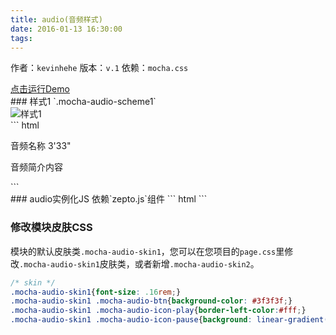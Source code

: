 ```yaml
---
title: audio(音频样式)
date: 2016-01-13 16:30:00
tags:
---
```

作者：`kevinhehe`
版本：`v.1`
依赖：`mocha.css`
<div class="demo-qrcode"><a id="QRcode" href="http://tgideas.github.io/mocha/demo/audio/demo.html" target="_blank">点击运行Demo</a></div>
### 样式1 `.mocha-audio-scheme1`
<div class="demo-preview"><div class="box-w320"><img src="http://ossweb-img.qq.com/images/js/mocha/images/demo/audio.png" alt="样式1"></div>
``` html
<div class="mocha-audio mocha-audio-scheme1 mocha-audio-skin1">
    <a id="mochaAudioPlay" class="mocha-audio-btn" href="javascript:;"><span class="mocha-audio-icon-play"></span></a>
    <a id="mochaAudioPause" class="mocha-audio-btn" href="javascript:;" style="display:none;"><span class="mocha-audio-icon-pause"></span></a>
    <div class="mocha-audio-info">
        <p>音频名称 3'33"</p>
        <p>音频简介内容</p>
    </div>
</div>
```
</div>
### audio实例化JS
依赖`zepto.js`组件
``` html
<script src="http://game.gtimg.cn/images/js/zepto/zepto.min.js"></script>
<script>
    (function mochaAudioFunc(){
        $("#mochaAudioPlay").bind("tap",function(){
            $(this).css("display","none");
            $("#mochaAudioPause").css("display","inline-block");
        })
        $("#mochaAudioPause").bind("tap",function(){
            $(this).css("display","none");
            $("#mochaAudioPlay").css("display","inline-block");
        })
    })()
</script>
</script>
```

### 修改模块皮肤CSS 
模块的默认皮肤类`.mocha-audio-skin1`，您可以在您项目的`page.css`里修改`.mocha-audio-skin1`皮肤类，或者新增`.mocha-audio-skin2`。
``` css
/* skin */
.mocha-audio-skin1{font-size: .16rem;}
.mocha-audio-skin1 .mocha-audio-btn{background-color: #3f3f3f;}
.mocha-audio-skin1 .mocha-audio-icon-play{border-left-color:#fff;}
.mocha-audio-skin1 .mocha-audio-icon-pause{background: linear-gradient(90deg, #fff 37%, transparent 37%, transparent 63%, #fff 63%);}
```
